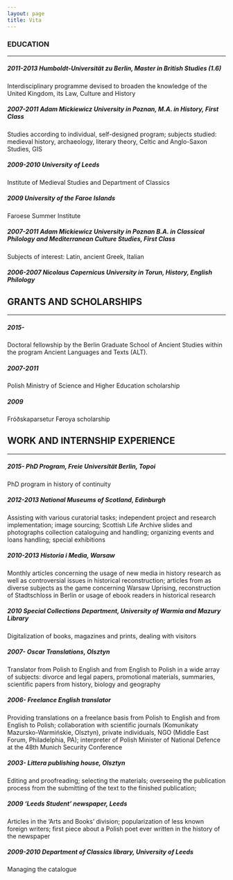 ```yaml
---
layout: page
title: Vita
---
```


### EDUCATION
---

##### 2011-2013	Humboldt-Universität zu Berlin, Master in British Studies (1.6)
Interdisciplinary programme devised to broaden the knowledge of the United Kingdom, its Law, Culture and History

##### 2007-2011	Adam Mickiewicz University in Poznan, M.A. in History, First Class
Studies according to individual, self-designed program; subjects studied: medieval history, archaeology, literary theory, Celtic and Anglo-Saxon Studies, GIS

##### 2009-2010	University of Leeds
Institute of Medieval Studies and Department of Classics

##### 2009	University of the Faroe Islands
Faroese Summer Institute

##### 2007-2011	Adam Mickiewicz University in Poznan B.A. in Classical Philology and Mediterranean Culture Studies, First Class
Subjects of interest: Latin, ancient Greek, Italian

##### 2006-2007	Nicolaus Copernicus University in Torun, History, English Philology

## GRANTS AND SCHOLARSHIPS
---

##### 2015-
Doctoral fellowship by the Berlin Graduate School of Ancient Studies within the program Ancient Languages and Texts (ALT).

##### 2007-2011
Polish Ministry of Science and Higher Education scholarship

##### 2009
Fróðskaparsetur Føroya scholarship

## WORK AND INTERNSHIP EXPERIENCE
---

##### 2015-		PhD Program, Freie Universität Berlin, Topoi
PhD program in history of continuity

##### 2012-2013	National Museums of Scotland, Edinburgh
Assisting with various curatorial tasks; independent project and research implementation; image sourcing; Scottish Life Archive slides and photographs collection cataloguing and handling; organizing events and loans handling; special exhibitions

##### 2010-2013	Historia i Media, Warsaw
Monthly articles concerning the usage of new media in history research as well as controversial issues in historical reconstruction; articles from as diverse subjects as the game concerning Warsaw Uprising, reconstruction of Stadtschloss in Berlin or usage of ebook readers in historical research

##### 2010	Special Collections Department, University of Warmia and Mazury Library
Digitalization of books, magazines and prints, dealing with visitors

##### 2007-	Oscar Translations, Olsztyn
Translator from Polish to English and from English to Polish in a wide array of subjects: divorce and legal papers, promotional materials, summaries, scientific papers from history, biology and geography

##### 2006-	Freelance English translator
Providing translations on a freelance basis from Polish to English and from English to Polish; collaboration with scientific journals (Komunikaty Mazursko-Warmińskie, Olsztyn), private individuals, NGO (Middle East Forum, Philadelphia, PA); interpreter of Polish Minister of National Defence at the 48th Munich Security Conference

##### 2003-	Littera publishing house, Olsztyn
Editing and proofreading; selecting the materials; overseeing the publication process from the submitting of the text to the finished publication;

##### 2009 ‘Leeds Student’ newspaper, Leeds
Articles in the ‘Arts and Books’ division; popularization of less known foreign writers; first piece about a Polish poet ever written in the history of the newspaper

##### 2009-2010	Department of Classics library, University of Leeds
Managing the catalogue
